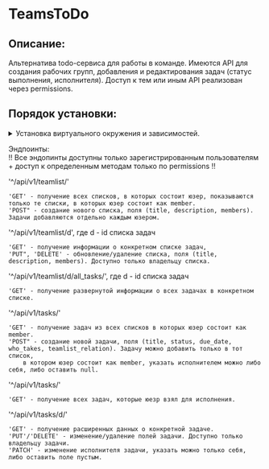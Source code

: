 <h1>TeamsToDo</h1>
<h2>Описание:</h2>
Альтернатива todo-сервиса для работы в команде. Имеются API для создания рабочих групп, добавления и редактирования задач (статус выполнения, исполнителя).
Доступ к тем или иным API реализован через permissions.

<h2>Порядок установки:</h2>
<details>
<summary>Установка виртуального окружения и зависимостей.</summary>

	
Клонируем репозиторий:
	
	
	https://github.com/oneMayday/TeamsToDo.git
	
Создаем виртуальное окружение и активируем его:
	
	
	python -m venv venv
	Windows: venv\Scripts\activate.bat
	Linux и MacOS: source venv/bin/activate

Переходим в директорию проекта и устанавливаем зависимости:


	pip install -r requirements.txt
	
Переходим в директорию newspaper.


	Файл example.env переименовываем в .env, прописываем в нём свои ключи и данные SMTP сервера.
	
ВыполняеМ миграции:


	python manage.py migrate
	
Запускаем сервер:


	python manage.py runserver

</details>

Эндпоинты:\
!! Все эндопинты доступны только зарегистрированным пользователям + доступ к определенным методам только по permissions !!


'^/api/v1/teamlist/'

	'GET' - получение всех списков, в которых состоит юзер, показываются только те списки, в которых юзер состоит как member.
	'POST" - создание нового списка, поля (title, description, members). Задачи добавляются отдельно каждым юзером.

'^/api/v1/teamlist/d', где d - id списка задач
	
	'GET' - получение информации о конкретном списке задач,
	'PUT", 'DELETE' - обновление/удаление списка, поля (title, description, members). Доступно только владельцу списка.

'^/api/v1/teamlist/d/all_tasks/', где d - id списка задач

	'GET' - получение развернутой информации о всех задачах в конкретном списке.
	
'^/api/v1/tasks/'

	'GET' - получение задач из всех списков в которых юзер состоит как member.
	'POST" - создание новой задачи, поля (title, status, due_date, who_takes, teamlist_relation). Задачу можно добавить только в тот список,
		в котором юзер состоит как member, указать исполнителем можно либо себя, либо оставить null.
	
'^/api/v1/tasks/'

	'GET' - получение всех задач, которые юезр взял для исполнения.
	
'^/api/v1/tasks/d/'

	'GET' - получение расширенных данных о конкретной задаче.
	'PUT'/'DELETE' - изменение/удаление полей задачи. Доступно только владельцу задачи.
	'PATCH' - изменение исполнителя задачи, указать можно только себя, либо оставить поле пустым.
